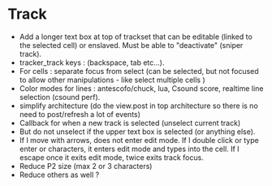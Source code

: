 # Track

- Add a longer text box at top of trackset that can be editable (linked to the selected cell) or enslaved. Must be able to "deactivate" (sniper track). 
- tracker_track keys : (backspace, tab etc...). 
- For cells : separate focus from select (can be selected, but not focused to allow other manipulations - like select multiple cells )
- Color modes for lines : antescofo/chuck, lua, Csound score, realtime line selection (csound perf).
- simplify architecture (do the view.post in top architecture so there is no need to post/refresh a lot of events)
- Callback for when a new track is selected (unselect current track)
- But do not unselect if the upper text box is selected (or anything else).
- If I move with arrows, does not enter edit mode. If I double click or type enter or characters, it enters edit mode and types into the cell. If I escape once it exits edit mode, twice exits track focus.
- Reduce P2 size (max 2 or 3 characters)
- Reduce others as well ?

